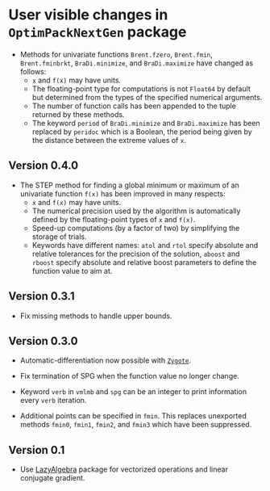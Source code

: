 # User visible changes in `OptimPackNextGen` package

- Methods for univariate functions `Brent.fzero`, `Brent.fmin`,
  `Brent.fminbrkt`, `BraDi.minimize`, and `BraDi.maximize` have changed as
  follows:
  - `x` and `f(x)` may have units.
  - The floating-point type for computations is not `Float64` by default but
    determined from the types of the specified numerical arguments.
  - The number of function calls has been appended to the tuple returned by
    these methods.
  - The keyword `period` of `BraDi.minimize` and `BraDi.maximize` has been
    replaced by `peridoc` which is a Boolean, the period being given by the
    distance between the extreme values of `x`.


## Version 0.4.0

- The STEP method for finding a global minimum or maximum of an univariate
  function `f(x)` has been improved in many respects:
  - `x` and `f(x)` may have units.
  - The numerical precision used by the algorithm is automatically defined by
    the floating-point types of `x` and `f(x)`.
  - Speed-up computations (by a factor of two) by simplifying the storage of
    trials.
  - Keywords have different names: `atol` and `rtol` specify absolute and
    relative tolerances for the precision of the solution, `aboost` and
    `rboost` specify absolute and relative boost parameters to define the
    function value to aim at.


## Version 0.3.1

- Fix missing methods to handle upper bounds.


## Version 0.3.0

- Automatic-differentiation now possible with
  [`Zygote`](https://github.com/FluxML/Zygote.jl).

- Fix termination of SPG when the function value no longer change.

- Keyword `verb` in `vmlmb` and `spg` can be an integer to print information
  every `verb` iteration.

- Additional points can be specified in `fmin`.  This replaces unexported
  methods `fmin0`, `fmin1`, `fmin2`, and `fmin3` which have been suppressed.


## Version 0.1

- Use [LazyAlgebra](https://github.com/emmt/LazyAlgebra.jl) package for
  vectorized operations and linear conjugate gradient.
